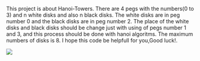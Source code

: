 This project is about Hanoi-Towers.
There are 4 pegs with the numbers(0 to 3) and n white disks and also n black disks.
The white disks are in peg number 0 and the black disks are in peg number 2.
The place of the white disks and black disks should be change just with using of pegs number 1 and 3, and this process should be done with hanoi algoritms.
The maximum numbers of disks is 8.
I hope this code be helpfull for you,Good luck!.

<img src="https://raw.githubusercontent.com/C:/Users/Bali/OneDrive/Pictures/Screenshots/Hanoi.png?raw=true" />
